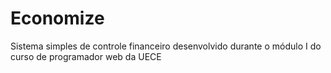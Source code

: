 # Economize
Sistema simples de controle financeiro desenvolvido durante o módulo I do curso de programador web da UECE
